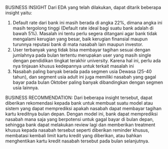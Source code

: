 BUSINESS INSIGHT
Dari EDA yang telah dilakukan, dapat ditarik beberapa insight yaitu:
1. Default rate dari bank ini masih berada di angka 22%, dimana angka ini masih tergolong tinggi (Default rate ideal bagi suatu bank adalah di bawah 5%). Masalah ini tentu perlu segera ditangani agar bank tidak mengalami kerugian yang besar, baik kerugian finansial maupun turunnya reputasi bank di mata nasabah lain maupun investor.
2. User terbanyak yang tidak bisa membayar tagihan sesuai dengan jumlahnya pada bulan tertentu merupakan user yang masih single dengan pendidikan tingkat terakhir university. Karena hal ini, perlu ada nya tinjauan khusus kedepannya untuk terkait masalah ini
3. Nasabah paling banyak berada pada segmen usia Dewasa (25-40 tahun), dan segment usia adult ini juga memiliki nasabah yang gagal bayar pada bulan Oktober paling banyak dibandingkan dengan segmen usia lainnya.


BUSINESS RECOMMENDATION:
Dari beberapa insight tersebut, dapat diberikan rekomendasi kepada bank untuk membuat suatu model atau sistem yang dapat memprediksi apakah nasabah dapat membayar tagihan kartu kreditnya bulan depan. Dengan model ini, bank dapat memprediksi nasabah mana saja yang berpotensi untuk gagal bayar di bulan depan, sehingga bank dapat melakukan review lagi dan memberikan treatment khusus kepada nasabah tersebut seperti diberikan reminder khusus, membatasi kembali limit kartu kredit yang diberikan, atau bahkan menghentikan kartu kredit nasabah tersebut pada bulan selanjutnya.
